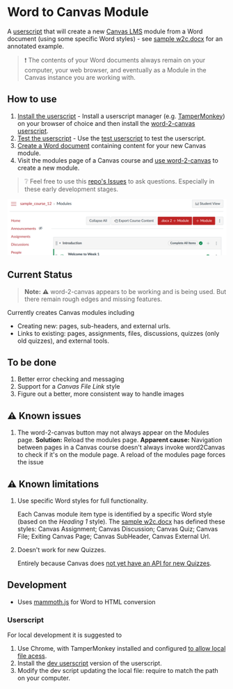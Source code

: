 # Word to Canvas Module

A [userscript](https://en.wikipedia.org/wiki/User_script) that will create a new [Canvas LMS](https://canvas.instructure.com/) module from a Word document (using some specific Word styles) - see [sample w2c.docx](./https://github.com/djplaner/word-to-canvas-module/raw/main/sample%20w2c.docx) for an annotated example.

> :exclamation: The contents of your Word documents always remain on your computer, your web browser, and eventually as a Module in the Canvas instance you are working with.

## How to use

1. [Install the userscript](./docs/install.md) - Install a userscript manager (e.g. [TamperMonkey](https://www.tampermonkey.net/)) on your browser of choice and then install the [word-2-canvas userscript](https://github.com/djplaner/word-to-canvas-module/raw/main/release/word2canvas.live.user.js).
2. [Test the userscript](./docs/test.md) - Use the [test userscript](./docs/test.md) to test the userscript.
2. [Create a Word document](./docs/create.md) containing content for your new Canvas module.  
4. Visit the modules page of a Canvas course and [use word-2-canvas](./docs/use.md) to create a new module.

> :grey_question: Feel free to use this [repo's Issues](https://github.com/djplaner/word-to-canvas-module/issues) to ask questions. Especially in these early development stages.

![Canvas modules page with the word-2-canvas button added](docs/images/w2c-btn-modules-page.png)

## Current Status

> **Note:** :warning: word-2-canvas appears to be working and is being used. But there remain rough edges and missing features.

Currently creates Canvas modules including
- Creating new: pages, sub-headers, and external urls.
- Links to existing: pages, assignments, files, discussions, quizzes (only old quizzes), and external tools.

## To be done

1. Better error checking and messaging
2. Support for a _Canvas File Link_ style
3. Figure out a better, more consistent way to handle images

## :warning: Known issues

1. The word-2-canvas button may not always appear on the Modules page.
   **Solution:** Reload the modules page. **Apparent cause:** Navigation between pages in a Canvas course doesn't always invoke word2Canvas to check if it's on the module page. A reload of the modules page forces the issue

## :warning: Known limitations

1. Use specific Word styles for full functionality.

   Each Canvas module item type is identified by a specific Word style (based on the _Heading 1_ style). The [sample w2c.docx](https://github.com/djplaner/word-to-canvas-module/raw/main/sample%20w2c.docx) has defined these styles: Canvas Assignment; Canvas Discussion; Canvas Quiz; Canvas File; Exiting Canvas Page; Canvas SubHeader, Canvas External Url.

2. Doesn't work for new Quizzes[](https://community.canvaslms.com/t5/Canvas-Question-Forum/QUIZZES-NEXT-API/m-p/140850/highlight/true#M56387).

   Entirely because Canvas does [not yet have an API for new Quizzes](https://community.canvaslms.com/t5/Canvas-Question-Forum/QUIZZES-NEXT-API/m-p/140850/highlight/true#M56387).
  

## Development

- Uses [mammoth.js](https://github.com/mwilliamson/mammoth.js/) for Word to HTML conversion

### Userscript

For local development it is suggested to

1. Use Chrome, with TamperMonkey installed and configured [to allow local file acess](https://www.tampermonkey.net/faq.php#Q204).
2. Install the [dev userscript](./dist/devWord2Canvas.user.js) version of the userscript.
3. Modify the dev script updating the local file: require to match the path on your computer.
